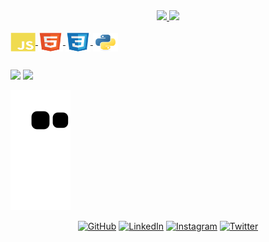 <div align="center">
  <a href="https://github.com/brennorichard">
  <img height="180em" src="https://github-readme-stats.vercel.app/api?username=rafaballerini&show_icons=true&theme=dracula&include_all_commits=true&count_private=true"/>
  <img height="180em" src="https://github-readme-stats.vercel.app/api/top-langs/?username=rafaballerini&layout=compact&langs_count=7&theme=dracula"/>
</div>
<div style="display: inline_block"><br>
  <img align="center" alt="Rafa-Js" height="30" width="40" src="https://raw.githubusercontent.com/devicons/devicon/master/icons/javascript/javascript-plain.svg">
  <img align="center" alt="Rafa-HTML" height="30" width="40" src="https://raw.githubusercontent.com/devicons/devicon/master/icons/html5/html5-original.svg">
  <img align="center" alt="Rafa-CSS" height="30" width="40" src="https://raw.githubusercontent.com/devicons/devicon/master/icons/css3/css3-original.svg">
  <img align="center" alt="Rafa-Python" height="30" width="40" src="https://raw.githubusercontent.com/devicons/devicon/master/icons/python/python-original.svg">
</div>
  
  ##
 
<div> 
  <a href="https://www.instagram.com/brenno_rich/" target="_blank"><img src="https://img.shields.io/badge/-Instagram-%23E4405F?style=for-the-badge&logo=instagram&logoColor=white" target="_blank"></a>
  <a href="https://www.linkedin.com/in/brenno-r-49b93415a" target="_blank"><img src="https://img.shields.io/badge/-LinkedIn-%230077B5?style=for-the-badge&logo=linkedin&logoColor=white" target="_blank"></a> 
 
  ![Snake animation](https://github.com/rafaballerini/rafaballerini/blob/output/github-contribution-grid-snake.svg)
 
</div>




<p align="center">
	<a href="https://github.com/brennorichard"><img src="https://img.icons8.com/bubbles/50/000000/github.png" alt="GitHub"/></a>
	<a href="https://www.linkedin.com/in/brenno-r-49b93415a/"><img src="https://img.icons8.com/bubbles/50/000000/linkedin.png" alt="LinkedIn"/></a>
	<a href="https://www.instagram.com/brenno_rich/"><img src="https://img.icons8.com/bubbles/50/000000/instagram.png" alt="Instagram"/></a>
	<a href="https://twitter.com/BrennoRichard3"><img src="https://img.icons8.com/bubbles/50/000000/twitter.png" alt="Twitter"/></a>
</p>
